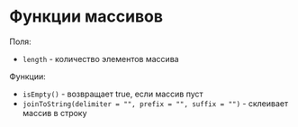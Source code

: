 # Функции массивов

Поля:
  - `length` - количество элементов массива

Функции:
  - `isEmpty()` - возвращает true, если массив пуст
  - `joinToString(delimiter = "", prefix = "", suffix = "")` - склеивает массив в строку
